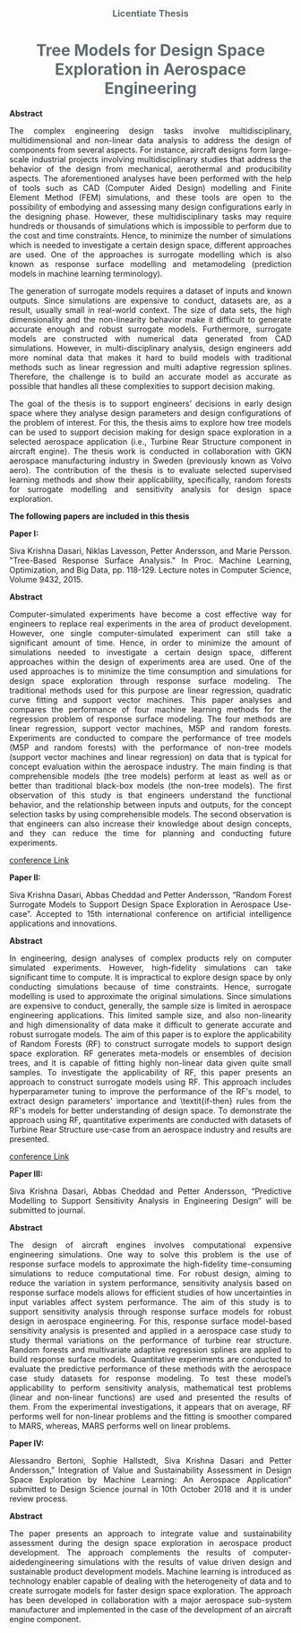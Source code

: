 <h3 style="text-align:center;color:#606c71;"><b>Licentiate Thesis</b></h3>
<h1 style="text-align:center;color:#606c71;"><b>Tree Models for Design Space Exploration in Aerospace Engineering</b></h1>

**Abstract**
<p align="justify">The complex engineering design tasks involve multidisciplinary, multidimensional and non-linear data analysis to address the design of components from several aspects. For instance, aircraft designs form large-scale industrial projects involving multidisciplinary studies that address the behavior of the design from mechanical, aerothermal and producibility aspects. The aforementioned analyses have been performed with the help of tools such as CAD (Computer Aided Design) modelling and Finite Element Method (FEM) simulations, and these tools are open to the possibility of embodying and assessing many design configurations early in the designing phase. However, these multidisciplinary tasks may require hundreds or thousands of simulations which is impossible to perform due to the cost and time constraints. Hence, to minimize the number of simulations which is needed to investigate a certain design space, different approaches are used. One of the approaches is surrogate modelling which is also known as response surface modelling and metamodeling (prediction models in machine learning terminology). </p> 

<p align="justify">The generation of surrogate models requires a dataset of inputs and known outputs. Since simulations are expensive to conduct, datasets are, as a result, usually small in real-world context. The size of data sets, the high dimensionality and the non-linearity behavior make it difficult to generate accurate enough and robust surrogate models. Furthermore, surrogate models are constructed with numerical data generated from CAD simulations. However, in multi-disciplinary analysis, design engineers add more nominal data that makes it hard to build models with traditional methods such as linear regression and multi adaptive regression splines. Therefore, the challenge is to build an accurate model as accurate as possible that handles all these complexities to support decision making.</p>

<p align="justify">The goal of the thesis is to support engineers’ decisions in early design space where they analyse design parameters and design configurations of the problem of interest. For this, the thesis aims to explore how tree models can be used to support decision making for design space exploration in a selected aerospace application (i.e., Turbine Rear Structure component in aircraft engine).  The thesis work is conducted in collaboration with GKN aerospace manufacturing industry in Sweden (previously known as Volvo aero). The contribution of the thesis is to evaluate selected supervised learning methods and show their applicability, specifically, random forests for surrogate modelling and sensitivity analysis for design space exploration.</p>


**The following papers are included in this thesis**

**Paper I:** 
<p align="justify">Siva Krishna Dasari, Niklas Lavesson, Petter Andersson, and Marie Persson. "Tree-Based Response Surface Analysis." In Proc. Machine Learning, Optimization, and Big Data, pp. 118-129.  Lecture notes in Computer Science, Volume 9432, 2015.</p>

**Abstract**
<p align="justify">Computer-simulated experiments have become a cost effective way for engineers to replace real experiments in the area of product development. However, one single computer-simulated experiment can still take a significant amount of time. Hence, in order to minimize the amount of simulations needed to investigate a certain design space, different approaches within the design of experiments area are used. One of the used approaches is to minimize the time consumption and simulations for design space exploration through response surface modeling. The traditional methods used for this purpose are linear regression, quadratic curve fitting and support vector machines. This paper analyses and compares the performance of four machine learning methods for the regression problem of response surface modeling. The four methods are linear regression, support vector machines, M5P and random forests. Experiments are conducted to compare the performance of tree models (M5P and random forests) with the performance of non-tree models (support vector machines and linear regression) on data that is typical for concept evaluation within the aerospace industry. The main finding is that comprehensible models (the tree models) perform at least as well as or better than traditional black-box models (the non-tree models). The first observation of this study is that engineers understand the functional behavior, and the relationship between inputs and outputs, for the concept selection tasks by using comprehensible models. The second observation is that engineers can also increase their knowledge about design concepts, and they can reduce the time for planning and conducting future experiments.</p>

[conference Link](https://link.springer.com/chapter/10.1007/978-3-319-27926-8_11)

**Paper II:** 
<p align="justify">Siva Krishna Dasari, Abbas Cheddad and Petter Andersson, “Random Forest Surrogate Models to Support Design Space Exploration in Aerospace Use-case”.  Accepted to 15th international conference on artificial intelligence applications and innovations. </p>

**Abstract**
<p align="justify">In engineering, design analyses of complex products rely on computer simulated experiments. However, high-fidelity simulations can take significant time to compute. It is impractical to explore design space by only conducting simulations because of time constraints. Hence, surrogate modelling is used to approximate the original simulations. Since simulations are expensive to conduct, generally, the sample size is limited in aerospace engineering applications. This limited sample size, and also non-linearity and high dimensionality of data make it difficult to generate accurate and robust surrogate models.  The aim of this paper is to explore the applicability of Random Forests (RF) to construct surrogate models to support design space exploration. RF generates meta-models or ensembles of decision trees, and it is capable of fitting highly non-linear data given quite small samples. To investigate the applicability of RF, this paper presents an approach to construct surrogate models using RF. This approach includes hyperparameter tuning to improve the performance of the RF's model,  to extract design parameters' importance and \textit{if-then} rules from the RF's models for better understanding of design space. To demonstrate the approach using RF, quantitative experiments are conducted with datasets of Turbine Rear Structure use-case  from an aerospace industry and results are presented.</p>

[conference Link](http://www.aiai2019.eu/)


**Paper III:** 
<p align="justify">Siva Krishna Dasari, Abbas Cheddad and Petter Andersson, “Predictive Modelling to Support Sensitivity Analysis in Engineering Design” will be submitted to journal. </p>

**Abstract**
<p align="justify">The design of aircraft engines involves computational expensive engineering simulations. One way to solve this problem is the use of response surface models to approximate the high-fidelity time-consuming simulations to reduce computational time.  For robust design, aiming to reduce the variation in system performance, sensitivity analysis based on response surface models allows for efficient studies of how uncertainties in input variables affect system performance. The aim of this study is to support sensitivity analysis through response surface models for robust design in aerospace engineering. For this, response surface model-based sensitivity analysis is presented and applied in a aerospace case study to study thermal variations on the performance of turbine rear structure.  Random forests and multivariate adaptive regression splines are applied to build response surface models.  Quantitative experiments are conducted to evaluate the predictive performance of these methods with the aerospace case study datasets for response modeling.  To test these model’s applicability to perform sensitivity analysis, mathematical test problems (linear and non-linear functions) are used and presented the results of them. From the experimental investigations, it appears that on average, RF performs well for non-linear problems and the fitting is smoother compared to MARS, whereas, MARS performs well on linear problems.</p>


**Paper IV:** 
<p align="justify">Alessandro Bertoni, Sophie Hallstedt, Siva Krishna Dasari and Petter Andersson,” Integration of Value and Sustainability Assessment in Design Space Exploration by Machine Learning: An Aerospace Application” submitted to Design Science journal in 10th October 2018 and it is under review process.</p>

**Abstract**
<p align="justify">The paper presents an approach to integrate value and sustainability assessment during the design space exploration in aerospace product development. The approach complements the results of computer-aidedengineering simulations with the results of value driven design and sustainable product development models. Machine learning is introduced as technology enabler capable of dealing with the heterogeneity of data and to create surrogate models for faster design space exploration. The approach has been developed in collaboration with a major aerospace sub-system manufacturer and implemented in the case of the development of an aircraft engine component. </p>
